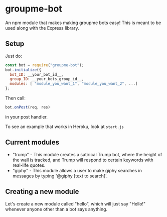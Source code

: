 # groupme-bot

An npm module that makes making groupme bots easy! This is meant to be used along with the Express library.

## Setup
Just do:
```javascript
const bot = require("groupme-bot");
bot.initialize({
  bot_ID: __your_bot_id__,
  group_ID: __your_bots_group_id__,
  modules: [ "module_you_want_1", "module_you_want_2", ...]
};
```
Then call: 
```javascript
bot.onPost(req, res)
```
in your post handler.

To see an example that works in Heroku, look at `start.js`

## Current modules
* "trump" - This module creates a satirical Trump bot, where the height of the wall is tracked, and Trump will respond to certain keywords with real-life quotes.
* "giphy" - This module allows a user to make giphy searches in messages by typing '@giphy [text to search]'.


## Creating a new module
Let's create a new module called "hello", which will just say "Hello!" whenever anyone other than a bot says anything.

1. Create a file called `hello.js` in the `modules/` folder. Note that your module's filename MUST follow the format `${module_name}.js`
2. Create a function exported under `exports.process`, with the parameters, `message` and `bot`:
```javascript
exports.process = (message, bot) => {
  if (!message.is_bot)
    bot.sendMessage("Hello!");
};
```
You're done!


### What kind of properties do the `message` and `bot` objects have?

`message` has:
* text - Contains the text of the message.
* user - Contains the id of the sender.
* is_bot - A boolean stating whether the message was sent by a bot.

`bot` has:
* request - Contains the `request` library object, if you want to make any external queries.
* api_url - Contains the default base url for GroupMe bot queries.
* bot_ID - Contains the ID of the bot.
* group_ID - Contains the ID of the group in which the bot is in.
* sendMessage(text) - A function in which the bot will send `text` to the group.

Consider submitting your module for public use by creating a pull request containing it.
